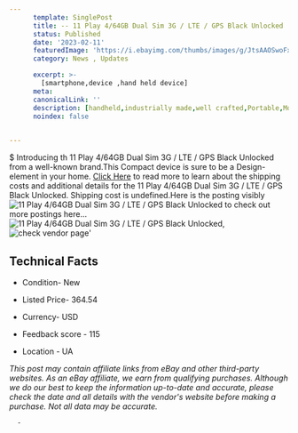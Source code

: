 ```yaml
---
      template: SinglePost
      title: -- 11 Play 4/64GB Dual Sim 3G / LTE / GPS Black Unlocked
      status: Published
      date: '2023-02-11'
      featuredImage: 'https://i.ebayimg.com/thumbs/images/g/JtsAAOSwoFxjpF5t/s-l225.jpg'
      category: News , Updates

      excerpt: >-
        [smartphone,device ,hand held device]
      meta:
      canonicalLink: ''
      description: [handheld,industrially made,well crafted,Portable,Mobile,Compact,Convenient,Lightweight,Maneuverable,Man-portable,Miniature,Carriable,Hand-held,Light,Holdable,Transportable,Mobile device,Pocket-sized,On-the-go,Wireless,Cordless,Compact size,Convenient size, smartphone,device ,hand held device]
      noindex: false
      

---
```

$
      Introducing th 11 Play 4/64GB Dual Sim 3G / LTE / GPS Black Unlocked from a well-known brand.This Compact device  is sure to be a Design-element in your home. [Click Here](https://www.ebay.com/itm/285117824104?hash=item426258bc68%3Ag%3AJtsAAOSwoFxjpF5t&mkevt=1&mkcid=1&mkrid=711-53200-19255-0&campid=%253CePNCampaignId%253E&customid=%253CreferenceId%253E&toolid=10049) to read more to learn about the shipping costs and additional details for the 11 Play 4/64GB Dual Sim 3G / LTE / GPS Black Unlocked. Shipping cost is undefined.Here is the posting visibly ![11 Play 4/64GB Dual Sim 3G / LTE / GPS Black Unlocked](https://i.ebayimg.com/thumbs/images/g/JtsAAOSwoFxjpF5t/s-l225.jpg) to check out more postings here... ![11 Play 4/64GB Dual Sim 3G / LTE / GPS Black Unlocked](https://i.ebayimg.com/images/g/JtsAAOSwoFxjpF5t/s-l640.jpg), ![check vendor page]()'

      

 ## Technical Facts 



     
      

 - Condition- New 


      

 - Listed Price- 364.54 


      

 - Currency- USD 


      

 - Feedback score - 115 


      

 - Location - UA 


      
      

 *_This post may contain affiliate links from eBay and other third-party websites. As an eBay affiliate, we earn from qualifying purchases. Although we do our best to keep the information up-to-date and accurate, please check the date and all details with the vendor's website before making a purchase. Not all data may be accurate._*




      -
